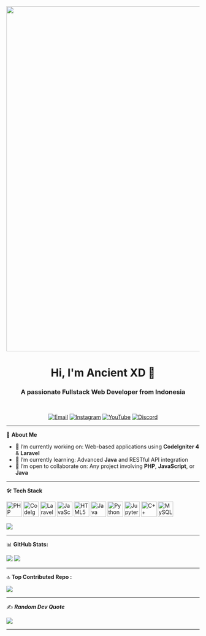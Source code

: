 <img src="https://i.pinimg.com/originals/a5/20/0f/a5200ff8939402e4e2bbda3a8107d2b1.gif"  width="900"> 

<h1 align="center">Hi, I'm Ancient XD 👋 </h1>

<h3 align="center">A passionate Fullstack Web Developer from Indonesia</h3><br>

<p align="center">
  <a href="mailto:rizqieadriananto@gmail.com"><img src="https://img.shields.io/badge/email-D14836?style=for-the-badge&logo=gmail&logoColor=white" alt="Email"/></a>
  <a href="https://instagram.com/ancientphd" target="_blank"><img src="https://img.shields.io/badge/Instagram-E4405F?style=for-the-badge&logo=instagram&logoColor=white" alt="Instagram"/></a>
  <a href="https://youtube.com/@KingAncient" target="_blank"><img src="https://img.shields.io/badge/YouTube-FF0000?style=for-the-badge&logo=youtube&logoColor=white" alt="YouTube"/></a>
  <a href="https://discord.gg/YHH79gsmJg" target="_blank"><img src="https://img.shields.io/badge/Discord-5865F2?style=for-the-badge&logo=discord&logoColor=white" alt="Discord"/></a>
</p>

---

🌟 **About Me**
- 🔭 I’m currently working on: Web-based applications using **CodeIgniter 4** & **Laravel**
- 🌱 I’m currently learning: Advanced **Java** and RESTful API integration
- 👯 I’m open to collaborate on: Any project involving **PHP**, **JavaScript**, or **Java**

---

🛠 **Tech Stack**
<p align="left">
  <img src="https://cdn.jsdelivr.net/gh/devicons/devicon/icons/php/php-original.svg" width="40" alt="PHP"/>
  <img src="https://cdn.jsdelivr.net/gh/devicons/devicon/icons/codeigniter/codeigniter-plain.svg" width="40" alt="CodeIgniter"/>
  <img src="https://upload.wikimedia.org/wikipedia/commons/9/9a/Laravel.svg" width="40" alt="Laravel"/>
  <img src="https://cdn.jsdelivr.net/gh/devicons/devicon/icons/javascript/javascript-original.svg" width="40" alt="JavaScript"/>
  <img src="https://cdn.jsdelivr.net/gh/devicons/devicon/icons/html5/html5-original.svg" width="40" alt="HTML5"/>
  <img src="https://cdn.jsdelivr.net/gh/devicons/devicon/icons/java/java-original.svg" width="40" alt="Java"/>
  <img src="https://cdn.jsdelivr.net/gh/devicons/devicon/icons/python/python-original.svg" width="40" alt="Python"/>
  <img src="https://cdn.jsdelivr.net/gh/devicons/devicon/icons/jupyter/jupyter-original.svg" width="40" alt="Jupyter"/>
  <img src="https://cdn.jsdelivr.net/gh/devicons/devicon/icons/cplusplus/cplusplus-original.svg" width="40" alt="C++"/>
  <img src="https://cdn.jsdelivr.net/gh/devicons/devicon/icons/mysql/mysql-original.svg" width="40" alt="MySQL"/>
</p>

  <img src="https://github-readme-stats.vercel.app/api/top-langs/?username=ancientphd&theme=dark&hide_border=false&include_all_commits=false&count_private=false&layout=compact" />
  
---

📊 **GitHub Stats:**

<div align="left">

  <img src="https://github-readme-stats.vercel.app/api?username=ancientphd&theme=dark&hide_border=false&include_all_commits=false&count_private=false" />
  
  <img src="https://nirzak-streak-stats.vercel.app/?user=ancientphd&theme=dark&hide_border=false" />
</div>

---

🔝 **Top Contributed Repo :**

 <img src="https://github-contributor-stats.vercel.app/api?username=ancientphd&limit=5&theme=dark&combine_all_yearly_contributions=true" />

---

✍️ ***Random Dev Quote***

![](https://quotes-github-readme.vercel.app/api?type=horizontal&theme=radical)

---

<!--
**ancientphd/ancientphd** is a ✨ _special_ ✨ repository because its `README.md` (this file) appears on your GitHub profile.

Here are some ideas to get you started:

- 🔭 I’m currently working on ...
- 🌱 I’m currently learning ...
- 👯 I’m looking to collaborate on ...
- 🤔 I’m looking for help with ...
- 💬 Ask me about ...
- 📫 How to reach me: ...
- 😄 Pronouns: ...
- ⚡ Fun fact: ...
-->
